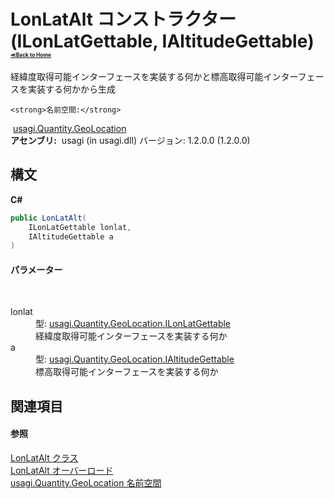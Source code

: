 # LonLatAlt コンストラクター (ILonLatGettable, IAltitudeGettable)<div style="font-size:30%"><a href="https://github.com/usagi/usagi.cs/blob/master/docs/Home.md">≪Back to Home</a></div> 

経緯度取得可能インターフェースを実装する何かと標高取得可能インターフェースを実装する何かから生成


    <strong>名前空間:</strong>
&nbsp;<a href="N_usagi_Quantity_GeoLocation.md">usagi.Quantity.GeoLocation</a><br /><strong>アセンブリ:</strong>
&nbsp;usagi (in usagi.dll) バージョン: 1.2.0.0 (1.2.0.0)

## 構文

**C#**<br />
``` C#
public LonLatAlt(
	ILonLatGettable lonlat,
	IAltitudeGettable a
)
```


#### パラメーター
&nbsp;<dl><dt>lonlat</dt><dd>型: <a href="T_usagi_Quantity_GeoLocation_ILonLatGettable.md">usagi.Quantity.GeoLocation.ILonLatGettable</a><br />経緯度取得可能インターフェースを実装する何か</dd><dt>a</dt><dd>型: <a href="T_usagi_Quantity_GeoLocation_IAltitudeGettable.md">usagi.Quantity.GeoLocation.IAltitudeGettable</a><br />標高取得可能インターフェースを実装する何か</dd></dl>

## 関連項目


#### 参照
<a href="T_usagi_Quantity_GeoLocation_LonLatAlt.md">LonLatAlt クラス</a><br /><a href="Overload_usagi_Quantity_GeoLocation_LonLatAlt__ctor.md">LonLatAlt オーバーロード</a><br /><a href="N_usagi_Quantity_GeoLocation.md">usagi.Quantity.GeoLocation 名前空間</a><br />